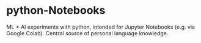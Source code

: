 # python-Notebooks
ML + AI experiments with python, intended for Jupyter Notebooks (e.g. via Google Colab). Central source of personal language knowledge.
